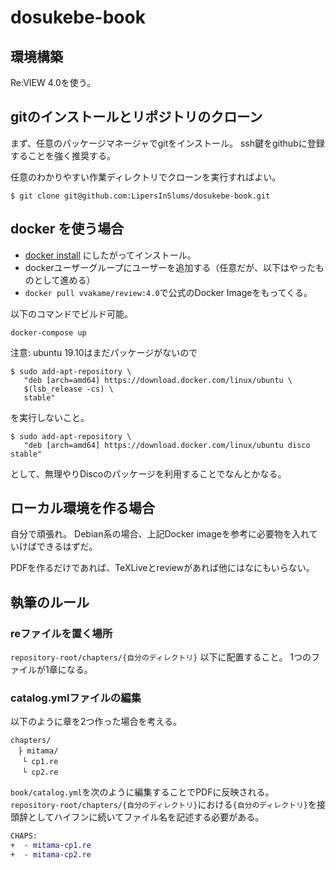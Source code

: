 # dosukebe-book

## 環境構築

Re:VIEW 4.0を使う。

## gitのインストールとリポジトリのクローン

まず、任意のパッケージマネージャでgitをインストール。
ssh鍵をgithubに登録することを強く推奨する。

任意のわかりやすい作業ディレクトリでクローンを実行すればよい。

```shell
$ git clone git@github.com:LipersInSlums/dosukebe-book.git
```

## docker を使う場合

- [docker install](https://docs.docker.com/install/) にしたがってインストール。
- dockerユーザーグループにユーザーを追加する（任意だが、以下はやったものとして進める）
- `docker pull vvakame/review:4.0`で公式のDocker Imageをもってくる。

以下のコマンドでビルド可能。

```shell
docker-compose up
```

注意:
ubuntu 19.10はまだパッケージがないので

```shell
$ sudo add-apt-repository \
   "deb [arch=amd64] https://download.docker.com/linux/ubuntu \
   $(lsb_release -cs) \
   stable"
```

を実行しないこと。

```shell
$ sudo add-apt-repository \
   "deb [arch=amd64] https://download.docker.com/linux/ubuntu disco stable"
```

として、無理やりDiscoのパッケージを利用することでなんとかなる。

## ローカル環境を作る場合

自分で頑張れ。
Debian系の場合、上記Docker imageを参考に必要物を入れていけばできるはずだ。

PDFを作るだけであれば、TeXLiveとreviewがあれば他にはなにもいらない。

## 執筆のルール

### reファイルを置く場所

`repository-root/chapters/{自分のディレクトリ}` 以下に配置すること。
1つのファイルが1章になる。

### catalog.ymlファイルの編集

以下のように章を2つ作った場合を考える。

```
chapters/
　├ mitama/
　 └ cp1.re
　 └ cp2.re
```

`book/catalog.yml`を次のように編集することでPDFに反映される。
`repository-root/chapters/{自分のディレクトリ}`における`{自分のディレクトリ}`を接頭辞としてハイフンに続いてファイル名を記述する必要がある。

```diff
CHAPS:
+  - mitama-cp1.re
+  - mitama-cp2.re
```
